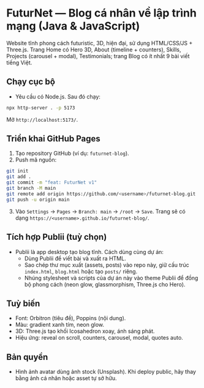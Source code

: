 # FuturNet — Blog cá nhân về lập trình mạng (Java & JavaScript)

Website tĩnh phong cách futuristic, 3D, hiện đại, sử dụng HTML/CSS/JS + Three.js. Trang Home có Hero 3D, About (timeline + counters), Skills, Projects (carousel + modal), Testimonials; trang Blog có ít nhất 9 bài viết tiếng Việt.

## Chạy cục bộ
- Yêu cầu có Node.js. Sau đó chạy:
```bash
npx http-server . -p 5173
```
Mở `http://localhost:5173/`.

## Triển khai GitHub Pages
1. Tạo repository GitHub (ví dụ: `futurnet-blog`).
2. Push mã nguồn:
```bash
git init
git add .
git commit -m "feat: FuturNet v1"
git branch -M main
git remote add origin https://github.com/<username>/futurnet-blog.git
git push -u origin main
```
3. Vào `Settings` → `Pages` → `Branch: main` → `/root` → `Save`. Trang sẽ có dạng `https://<username>.github.io/futurnet-blog/`.

## Tích hợp Publii (tuỳ chọn)
- Publii là app desktop tạo blog tĩnh. Cách dùng cùng dự án:
  - Dùng Publii để viết bài và xuất ra HTML.
  - Sao chép thư mục xuất (assets, posts) vào repo này, giữ cấu trúc `index.html`, `blog.html` hoặc tạo `posts/` riêng.
  - Nhúng stylesheet và scripts của dự án này vào theme Publii để đồng bộ phong cách (neon glow, glassmorphism, Three.js cho Hero).

## Tuỳ biến
- Font: Orbitron (tiêu đề), Poppins (nội dung).
- Màu: gradient xanh tím, neon glow.
- 3D: Three.js tạo khối Icosahedron xoay, ánh sáng phát.
- Hiệu ứng: reveal on scroll, counters, carousel, modal, quotes auto.

## Bản quyền
- Hình ảnh avatar dùng ảnh stock (Unsplash). Khi deploy public, hãy thay bằng ảnh cá nhân hoặc asset tự sở hữu.
